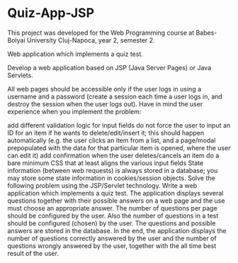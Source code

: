 # Quiz-App-JSP
This project was developed for the Web Programming course at Babes-Bolyai University Cluj-Napoca, year 2, semester 2.

Web application which implements a quiz test.

Develop a web application based on JSP (Java Server Pages) or Java Servlets.

All web pages should be accessible only if the user logs in using a username and a password (create a session each time a user logs in, and destroy the session when the user logs out). Have in mind the user experience when you implement the problem:

add different validation logic for input fields
do not force the user to input an ID for an item if he wants to delete/edit/insert it; this should happen automatically (e.g. the user clicks an item from a list, and a page/modal prepopulated with the data for that particular item is opened, where the user can edit it)
add confirmation when the user deletes/cancels an item
do a bare minimum CSS that at least aligns the various input fields
State information (between web requests) is always stored in a database; you may store some state information in cookies/session objects.
Solve the following problem using the JSP/Servlet technology. Write a web application which implements a quiz test. The application displays several questions together with their possible answers on a web page and the use must choose an appropriate answer. The number of questions per page should be configured by the user. Also the number of questions in a test should be configured (chosen) by the user. The questions and possible answers are stored in the database. In the end, the application displays the number of questions correctly answered by the user and the number of questions wrongly answered by the user, together with the all time best result of the user.
